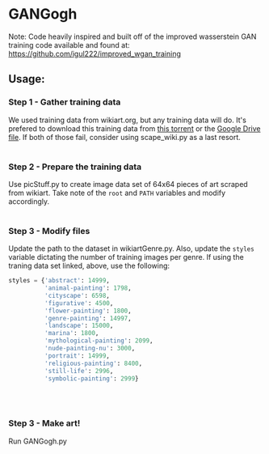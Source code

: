 # GANGogh

Note: Code heavily inspired and built off of the improved wasserstein GAN training code available and found at: https://github.com/igul222/improved_wgan_training

## Usage:

### Step 1 - Gather training data
We used training data from wikiart.org, but any training data will do. It's prefered to download this training data from [this torrent](http://academictorrents.com/details/1d154cde2fab9ec8039becd03d9bb877614d351b) or the [Google Drive file](https://drive.google.com/file/d/1yHqS2zXgCiI9LO4gN-X5W18QYXC5bbQS/view?usp=sharing). If both of those fail, consider using scape_wiki.py as a last resort.
<br><br>
### Step 2 - Prepare the training data
Use picStuff.py to create image data set of 64x64 pieces of art scraped from wikiart. Take note of the `root` and `PATH` variables and modify accordingly.
<br><br>
### Step 3 - Modify files
Update the path to the dataset in wikiartGenre.py. Also, update the `styles` variable dictating the number of training images per genre. If using the traning data set linked, above, use the following:
```python
styles = {'abstract': 14999,
          'animal-painting': 1798,
          'cityscape': 6598,
          'figurative': 4500,
          'flower-painting': 1800,
          'genre-painting': 14997,
          'landscape': 15000,
          'marina': 1800,
          'mythological-painting': 2099,
          'nude-painting-nu': 3000,
          'portrait': 14999,
          'religious-painting': 8400,
          'still-life': 2996,
          'symbolic-painting': 2999}
```
<br><br>
### Step 3 - Make art!
Run GANGogh.py
